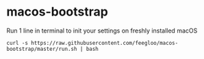 # macos-bootstrap
Run 1 line in terminal to init your settings on freshly installed macOS

```
curl -s https://raw.githubusercontent.com/feegloo/macos-bootstrap/master/run.sh | bash
```
